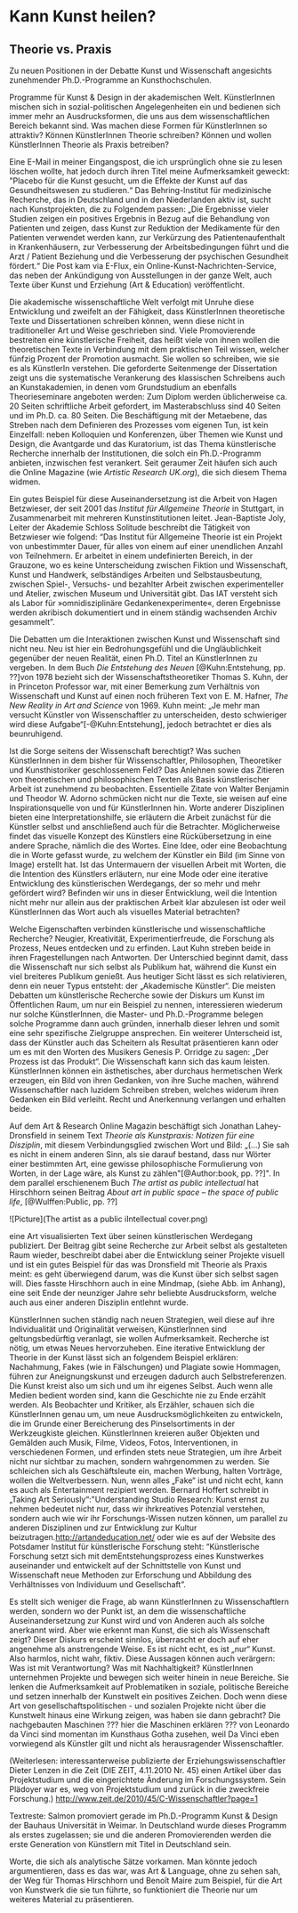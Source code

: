 # Kann Kunst heilen? 

## Theorie vs. Praxis
 
Zu neuen Positionen in der Debatte Kunst und Wissenschaft angesichts zunehmender Ph.D.-Programme an Kunsthochschulen.

Programme für Kunst & Design in der akademischen Welt. KünstlerInnen mischen sich in sozial-politischen Angelegenheiten ein und bedienen sich immer 
mehr an Ausdrucksformen, die uns aus dem wissenschaftlichen Bereich bekannt sind. Was machen diese Formen für KünstlerInnen so attraktiv? Können 
KünstlerInnen Theorie schreiben? Können und wollen KünstlerInnen Theorie als Praxis betreiben?

Eine E-Mail in meiner Eingangspost, die ich ursprünglich ohne sie zu lesen löschen wollte, hat jedoch durch ihren Titel meine Aufmerksamkeit 
geweckt: "Placebo für die Kunst gesucht, um die Effekte der Kunst auf das Gesundheitswesen zu studieren.“ Das Behring-Institut für medizinische Recherche, das in 
Deutschland und in den Niederlanden aktiv ist, sucht nach Kunstprojekten, die zu Folgendem passen: „Die Ergebnisse vieler Studien zeigen ein positives Ergebnis in 
Bezug auf die Behandlung von Patienten und zeigen, dass Kunst zur Reduktion der Medikamente für den Patienten verwendet werden kann, zur Verkürzung des
Patientenaufenthalt in Krankenhäusern, zur Verbesserung der Arbeitsbedingungen führt und die Arzt / Patient Beziehung und die Verbesserung der psychischen 
Gesundheit fördert.“ Die Post kam via E-Flux, ein Online-Kunst-Nachrichten-Service, das neben der Ankündigung von Ausstellungen in der ganze Welt, auch Texte 
über Kunst und Erziehung (Art & Education) veröffentlicht. 

Die akademische wissenschaftliche Welt verfolgt mit Unruhe diese Entwicklung und zweifelt an der Fähigkeit, dass KünstlerInnen theoretische Texte und Dissertationen 
schreiben können, wenn diese nicht in traditioneller Art und Weise geschrieben sind. Viele Promovierende bestreiten eine künstlerische Freiheit, das heißt viele von ihnen wollen die 
theoretischen Texte in Verbindung mit dem praktischen Teil wissen, welcher fünfzig Prozent der Promotion ausmacht. Sie wollen so schreiben, wie sie es als KünstlerIn 
verstehen. Die geforderte Seitenmenge der Dissertation zeigt uns die systematische Verankerung des klassischen Schreibens auch an Kunstakademien, 
in denen vom Grundstudium an ebenfalls Theorieseminare angeboten werden: Zum Diplom werden üblicherweise ca. 20 Seiten schriftliche Arbeit gefordert, im 
Masterabschluss sind 40 Seiten und im Ph.D. ca. 80 Seiten. Die Beschäftigung mit der Metaebene, das Streben nach dem Definieren des Prozesses vom eigenen 
Tun, ist kein Einzelfall: neben Kolloquien und Konferenzen, über Themen wie Kunst und Design, die Avantgarde und das Kuratorium, ist das Thema künstlerische 
Recherche innerhalb der Institutionen, die solch ein Ph.D.-Programm anbieten, inzwischen fest verankert. Seit geraumer Zeit häufen sich auch die Online Magazine 
(wie *Artistic Research UK.org*), die sich diesem Thema widmen.

Ein gutes Beispiel für diese Auseinandersetzung ist die Arbeit von Hagen Betzwieser, der seit 2001 das *Institut für Allgemeine Theorie* in Stuttgart, in Zusammenarbeit mit 
mehreren Kunstinstitutionen leitet. Jean-Baptiste Joly, Leiter der Akademie Schloss Solitude beschreibt die Tätigkeit von Betzwieser wie folgend: 
“Das Institut für Allgemeine Theorie ist ein Projekt von unbestimmter Dauer, für alles von einem auf einer unendlichen Anzahl von Teilnehmern. Er arbeitet in einem undefinierten 
Bereich, in der Grauzone, wo es keine Unterscheidung zwischen Fiktion und Wissenschaft, Kunst und Handwerk, selbständiges Arbeiten und Selbstausbeutung, zwischen Spiel-, 
Versuchs- und bezahlter Arbeit zwischen experimenteller und Atelier, zwischen Museum und Universität gibt. Das IAT versteht sich als Labor für »omnidisziplinäre Gedankenexperimente«, 
deren Ergebnisse werden akribisch dokumentiert und in einem ständig wachsenden Archiv gesammelt”. 

Die Debatten um die Interaktionen zwischen Kunst und Wissenschaft sind nicht neu. Neu ist hier ein Bedrohungsgefühl und die Ungläublichkeit gegenüber der 
neuen Realität, einen Ph.D. Titel an KünstlerInnen zu vergeben. In dem Buch *Die Entstehung des Neuen* [@Kuhn:Entstehung, pp. ??]von 1978 bezieht sich der 
Wissenschaftstheoretiker Thomas S. Kuhn, der in Princeton Professor war, mit einer Bemerkung zum Verhältnis von Wissenschaft und Kunst auf einen noch früheren 
Text von E. M. Hafner, *The New Reality in Art and Science* von 1969. Kuhn meint: „Je mehr man versucht Künstler von Wissenschaftler zu unterscheiden, 
desto schwieriger wird diese Aufgabe“[-@Kuhn:Entstehung], jedoch betrachtet er dies als beunruhigend.

Ist die Sorge seitens der Wissenschaft berechtigt? Was suchen KünstlerInnen in dem bisher für Wissenschaftler, Philosophen, Theoretiker und Kunsthistoriker 
geschlossenem Feld? Das Anlehnen sowie das Zitieren von theoretischen und philosophischen Texten als Basis künstlerischer Arbeit ist 
zunehmend zu beobachten. Essentielle Zitate von Walter Benjamin und Theodor W. Adorno schmücken nicht nur die Texte, sie weisen auf eine Inspirationsquelle 
von und für KünstlerInnen hin. Worte anderer Disziplinen bieten eine Interpretationshilfe, sie erläutern die Arbeit zunächst für die Künstler selbst und anschließend auch 
für die Betrachter. Möglicherweise findet das visuelle Konzept des Künstlers eine Rückübersetzung in eine andere Sprache, nämlich die des Wortes. Eine Idee, 
oder eine Beobachtung die in Worte gefasst wurde, zu welchem der Künstler ein Bild (im Sinne von Image) erstellt hat. Ist das Untermauern der visuellen Arbeit mit Worten, 
die die Intention des Künstlers erläutern, nur eine Mode oder eine iterative Entwicklung des künstlerischen Werdegangs, der so mehr und mehr gefördert wird? Befinden wir 
uns in dieser Entwicklung, weil die Intention nicht mehr nur allein aus der praktischen Arbeit klar abzulesen ist oder weil KünstlerInnen das Wort auch als visuelles Material betrachten?

Welche Eigenschaften verbinden künstlerische und wissenschaftliche Recherche? Neugier, Kreativität, Experimentierfreude, die Forschung als Prozess, 
Neues entdecken und zu erfinden. Laut Kuhn streben beide in ihren Fragestellungen nach Antworten. Der Unterschied beginnt damit, dass die Wissenschaft 
nur sich selbst als Publikum hat, während die Kunst ein viel breiteres Publikum genießt. Aus heutiger Sicht lässt es sich relativieren, denn ein 
neuer Typus entsteht: der „Akademische Künstler“. Die meisten Debatten um künstlerische Recherche sowie der Diskurs um Kunst im Öffentlichen Raum, um nur ein Beispiel zu nennen, 
interessieren wiederum nur solche KünstlerInnen, die Master- und Ph.D.-Programme belegen solche Programme dann auch gründen, innerhalb dieser lehren und somit eine sehr spezifische 
Zielgruppe ansprechen. Ein weiterer Unterscheid ist, dass der Künstler auch das Scheitern als Resultat präsentieren kann oder um es mit den Worten des Musikers 
Genesis P. Orridge zu sagen: „Der Prozess ist das Produkt“. Die Wissenschaft kann sich das kaum leisten. KünstlerInnen können ein ästhetisches, aber durchaus hermetischen Werk 
erzeugen, ein Bild von ihren Gedanken, von ihre Suche machen, während Wissenschaftler nach luzidem Schreiben streben, welches widerum ihren Gedanken ein Bild verleiht. 
Recht und Anerkennung verlangen und erhalten beide. 

Auf dem Art & Research Online Magazin beschäftigt sich Jonathan Lahey-Dronsfield in seinem Text *Theorie als Kunstpraxis: Notizen für eine Disziplin*, 
mit diesem Verbindungsglied zwischen Wort und Bild: „(…) Sie sah es nicht in einem anderen Sinn, als sie darauf bestand, dass nur Wörter einer bestimmten 
Art, eine gewisse philosophische Formulierung von Worten, in der Lage wäre, als Kunst zu zählen"[@Author:book, pp. ??]". In dem parallel
erschienenem Buch *The artist as public intellectual* hat Hirschhorn seinen Beitrag *About art in public space – the space of public life*, [@Wulffen:Public, pp. ??] 

![Picture](The artist as a public iIntellectual cover.png) 

eine Art visualisierten Text über seinen künstlerischen Werdegang publiziert. Der Beitrag gibt seine Recherche zur Arbeit selbst als gestalteten Raum wieder, beschreibt dabei 
aber die Entwicklung seiner Projekte visuell und ist ein gutes Beispiel für das was Dronsfield mit Theorie als Praxis meint: es geht überwiegend 
darum, was die Kunst über sich selbst sagen will. Dies fasste Hirschhorn auch in eine Mindmap, (siehe Abb. im Anhang), eine seit Ende der neunziger Jahre sehr 
beliebte Ausdrucksform, welche auch aus einer anderen Disziplin entlehnt wurde.

KünstlerInnen suchen ständig nach neuen Strategien, weil diese auf ihre Individualität und Originalität verweisen, KünstlerInnen sind geltungsbedürftig veranlagt, 
sie wollen Aufmerksamkeit. Recherche ist nötig, um etwas Neues hervorzuheben. Eine iterative Entwicklung der Theorie in der Kunst lässt sich an folgendem Beispiel erklären: 
Nachahmung, Fakes (wie in Fälschungen) und Plagiate sowie Hommagen, führen zur Aneignungskunst und erzeugen dadurch auch Selbstreferenzen. Die Kunst kreist also um sich und um
ihr eigenes Selbst. Auch wenn alle Medien bedient worden sind, kann die Geschichte nie zu Ende erzählt werden. Als Beobachter und Kritiker, als Erzähler, 
schauen sich die KünstlerInnen genau um, um neue Ausdrucksmöglichkeiten zu entwickeln, die im Grunde einer Bereicherung des Pinselsortiments in der Werkzeugkiste gleichen. 
KünstlerInnen kreieren außer Objekten und Gemälden auch Musik, Filme, Videos, Fotos, Interventionen, in verschiedenen Formen, und erfinden stets neue Strategien, um ihre Arbeit 
nicht nur sichtbar zu machen, sondern wahrgenommen zu werden. Sie schleichen sich als Geschäftsleute ein, machen Werbung, halten Vorträge, wollen die Weltverbessern. Nun, wenn alles 
„Fake“ ist und nicht echt, kann es auch als Entertainment rezipiert werden. Bernard Hoffert schreibt in „Taking Art Seriously“:"Understanding Studio Research: Kunst ernst zu nehmen 
bedeutet nicht nur, dass wir ihrkreatives Potenzial verstehen, sondern auch wie wir ihr Forschungs-Wissen nutzen können, um parallel zu anderen Disziplinen und zur 
Entwicklung zur Kultur beizutragen.http://artandeducation.net/ oder wie es auf der Website des Potsdamer Institut für künstlerische Forschung steht: 
“Künstlerische Forschung setzt sich mit demEntstehungsprozess eines Kunstwerkes auseinander und entwickelt auf der Schnittstelle von Kunst und Wissenschaft neue 
Methoden zur Erforschung und Abbildung des Verhältnisses von Individuum und Gesellschaft”.

Es stellt sich weniger die Frage, ab wann KünstlerInnen zu Wissenschaftlern werden, sondern wo der Punkt ist, an dem die wissenschaftliche Auseinandersetzung zur Kunst wird und von Anderen auch als solche anerkannt wird. 
Aber wie erkennt man Kunst, die sich als Wissenschaft zeigt? Dieser Diskurs erscheint sinnlos, überrascht er doch auf eher angenehme als anstrengende Weise. Es ist nicht echt, es ist „nur“ Kunst. Also harmlos, nicht wahr, fiktiv. Diese Aussagen können auch verärgern: Was ist mit Verantwortung? Was mit Nachhaltigkeit? KünstlerInnen unternehmen Projekte und bewegen sich weiter hinein in neue Bereiche. Sie lenken die Aufmerksamkeit auf Problematiken in soziale, politische Bereiche und setzen innerhalb der Kunstwelt ein positives Zeichen. Doch wenn diese Art von gesellschaftspolitischen - und sozialen Projekte nicht über die Kunstwelt hinaus eine Wirkung zeigen, was haben sie dann gebracht? Die nachgebauten Maschinen ??? hier die Maschinen erklären ??? von Leonardo da Vinci sind momentan im Kunsthaus
Gotha zusehen, weil Da Vinci eben vorwiegend als Künstler gilt und nicht als herausragender Wissenschaftler.


(Weiterlesen: interessanterweise publizierte der Erziehungswissenschaftler Dieter Lenzen in die Zeit (DIE ZEIT, 4.11.2010 Nr. 45) einen Artikel über das 
Projektstudium und die eingerichtete Änderung im Forschungssystem. Sein Plädoyer war es, weg von Projektstudium und zurück in die zweckfreie Forschung.) 
http://www.zeit.de/2010/45/C-Wissenschaftler?page=1

Textreste:
Salmon promoviert gerade im Ph.D.-Programm Kunst & Design der Bauhaus Universität in Weimar. In Deutschland wurde dieses Programm als erstes zugelassen; 
sie und die anderen Promovierenden werden die erste Generation von Künstlern mit Titel in Deutschland sein.

Worte, die sich als analytische Sätze vorkamen. Man 
könnte jedoch argumentieren, dass es das war, was Art & Language, ohne zu sehen sah, der Weg für Thomas Hirschhorn und Benoît Maire zum Beispiel, für die Art von 
Kunstwerk die sie tun führte, so funktioniert die Theorie nur um weiteres Material zu präsentieren.
